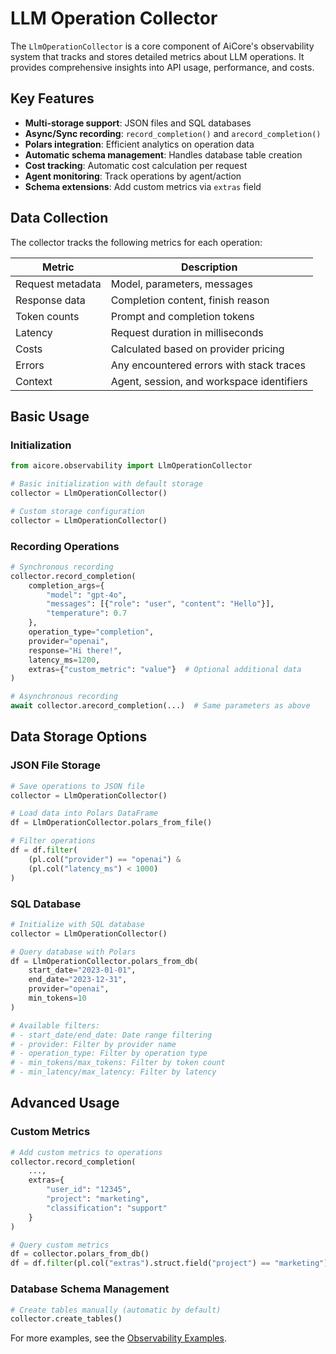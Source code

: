 
# LLM Operation Collector

The `LlmOperationCollector` is a core component of AiCore's observability system that tracks and stores detailed metrics about LLM operations. It provides comprehensive insights into API usage, performance, and costs.

## Key Features

- **Multi-storage support**: JSON files and SQL databases
- **Async/Sync recording**: `record_completion()` and `arecord_completion()`
- **Polars integration**: Efficient analytics on operation data
- **Automatic schema management**: Handles database table creation
- **Cost tracking**: Automatic cost calculation per request
- **Agent monitoring**: Track operations by agent/action
- **Schema extensions**: Add custom metrics via `extras` field

## Data Collection

The collector tracks the following metrics for each operation:

| Metric | Description |
|--------|-------------|
| Request metadata | Model, parameters, messages |
| Response data | Completion content, finish reason |
| Token counts | Prompt and completion tokens |
| Latency | Request duration in milliseconds |
| Costs | Calculated based on provider pricing |
| Errors | Any encountered errors with stack traces |
| Context | Agent, session, and workspace identifiers |

## Basic Usage

### Initialization

```python
from aicore.observability import LlmOperationCollector

# Basic initialization with default storage
collector = LlmOperationCollector()

# Custom storage configuration
collector = LlmOperationCollector()
```

### Recording Operations

```python
# Synchronous recording
collector.record_completion(
    completion_args={
        "model": "gpt-4o",
        "messages": [{"role": "user", "content": "Hello"}],
        "temperature": 0.7
    },
    operation_type="completion",
    provider="openai",
    response="Hi there!",
    latency_ms=1200,
    extras={"custom_metric": "value"}  # Optional additional data
)

# Asynchronous recording
await collector.arecord_completion(...)  # Same parameters as above
```

## Data Storage Options

### JSON File Storage

```python
# Save operations to JSON file
collector = LlmOperationCollector()

# Load data into Polars DataFrame
df = LlmOperationCollector.polars_from_file()

# Filter operations
df = df.filter(
    (pl.col("provider") == "openai") &
    (pl.col("latency_ms") < 1000)
)
```

### SQL Database

```python 
# Initialize with SQL database
collector = LlmOperationCollector()

# Query database with Polars
df = LlmOperationCollector.polars_from_db(
    start_date="2023-01-01",
    end_date="2023-12-31",
    provider="openai",
    min_tokens=10
)

# Available filters:
# - start_date/end_date: Date range filtering
# - provider: Filter by provider name
# - operation_type: Filter by operation type
# - min_tokens/max_tokens: Filter by token count
# - min_latency/max_latency: Filter by latency
```

## Advanced Usage

### Custom Metrics

```python
# Add custom metrics to operations
collector.record_completion(
    ...,
    extras={
        "user_id": "12345",
        "project": "marketing",
        "classification": "support"
    }
)

# Query custom metrics
df = collector.polars_from_db()
df = df.filter(pl.col("extras").struct.field("project") == "marketing")
```

### Database Schema Management

```python
# Create tables manually (automatic by default)
collector.create_tables()
```

For more examples, see the [Observability Examples](../examples/README.md).